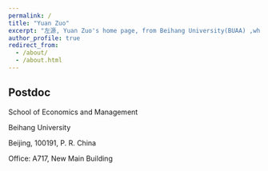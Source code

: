 ```yaml
---
permalink: /
title: "Yuan Zuo"
excerpt: "左源, Yuan Zuo's home page, from Beihang University(BUAA) ,whose research interests include topic modeling, opinion mining and deep learning."
author_profile: true
redirect_from: 
  - /about/
  - /about.html
---
```


Postdoc
-------------

School of Economics and Management 

Beihang University

Beijing, 100191, P. R. China

Office: A717, New Main Building
